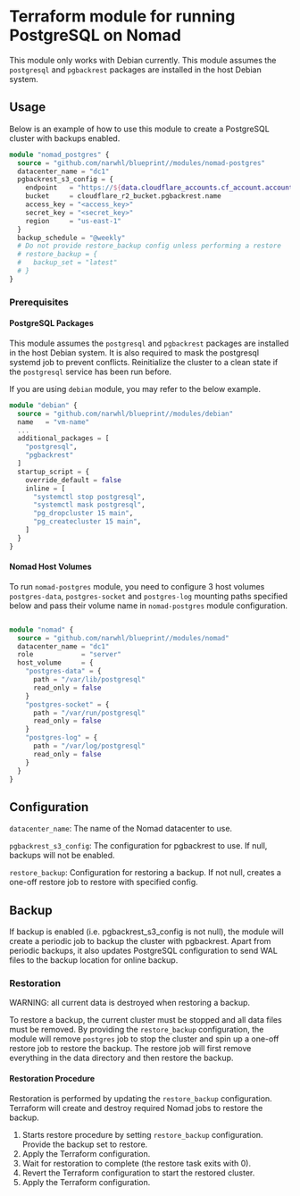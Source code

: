 # Terraform module for running PostgreSQL on Nomad

This module only works with Debian currently. This module assumes the
`postgresql` and `pgbackrest` packages are installed in the host Debian system.

## Usage

Below is an example of how to use this module to create a PostgreSQL cluster with backups enabled.

```terraform
module "nomad_postgres" {
  source = "github.com/narwhl/blueprint//modules/nomad-postgres"
  datacenter_name = "dc1"
  pgbackrest_s3_config = {
    endpoint   = "https://${data.cloudflare_accounts.cf_account.accounts[0].id}.r2.cloudflarestorage.com"
    bucket     = cloudflare_r2_bucket.pgbackrest.name
    access_key = "<access_key>"
    secret_key = "<secret_key>"
    region     = "us-east-1"
  }
  backup_schedule = "@weekly"
  # Do not provide restore_backup config unless performing a restore
  # restore_backup = {
  #   backup_set = "latest"
  # }
}
```

### Prerequisites

#### PostgreSQL Packages

This module assumes the `postgresql` and `pgbackrest` packages are installed in
the host Debian system. It is also required to mask the postgresql systemd job
to prevent conflicts. Reinitialize the cluster to a clean state if the
`postgresql` service has been run before.

If you are using `debian` module, you may refer to the below example.

```terraform
module "debian" {
  source = "github.com/narwhl/blueprint//modules/debian"
  name   = "vm-name"
  ...
  additional_packages = [
    "postgresql",
    "pgbackrest"
  ]
  startup_script = {
    override_default = false
    inline = [
      "systemctl stop postgresql",
      "systemctl mask postgresql",
      "pg_dropcluster 15 main",
      "pg_createcluster 15 main",
    ]
  }
}
```

#### Nomad Host Volumes

To run `nomad-postgres` module, you need to configure 3 host volumes `postgres-data`, `postgres-socket` and
`postgres-log` mounting paths specified below and pass their volume name in `nomad-postgres` module configuration.

```terraform

module "nomad" {
  source = "github.com/narwhl/blueprint//modules/nomad"
  datacenter_name = "dc1"
  role            = "server"
  host_volume     = {
    "postgres-data" = {
      path = "/var/lib/postgresql"
      read_only = false
    }
    "postgres-socket" = {
      path = "/var/run/postgresql"
      read_only = false
    }
    "postgres-log" = {
      path = "/var/log/postgresql"
      read_only = false
    }
  }
}
```

## Configuration

`datacenter_name`: The name of the Nomad datacenter to use.

`pgbackrest_s3_config`: The configuration for pgbackrest to use. If null, backups will not be enabled.

`restore_backup`: Configuration for restoring a backup. If not null, creates a one-off restore job to restore with specified config.

## Backup

If backup is enabled (i.e. pgbackrest_s3_config is not null), the module will
create a periodic job to backup the cluster with pgbackrest. Apart from
periodic backups, it also updates PostgreSQL configuration to send WAL files
to the backup location for online backup.

### Restoration

WARNING: all current data is destroyed when restoring a backup.

To restore a backup, the current cluster must be stopped and all data files
must be removed. By providing the `restore_backup` configuration, the module
will remove `postgres` job to stop the cluster and spin up a one-off restore
job to restore the backup. The restore job will first remove everything in
the data directory and then restore the backup.

#### Restoration Procedure

Restoration is performed by updating the `restore_backup` configuration.
Terraform will create and destroy required Nomad jobs to restore the backup.

1. Starts restore procedure by setting `restore_backup` configuration. Provide
   the backup set to restore.
2. Apply the Terraform configuration.
3. Wait for restoration to complete (the restore task exits with 0).
4. Revert the Terraform configuration to start the restored cluster.
5. Apply the Terraform configuration.
